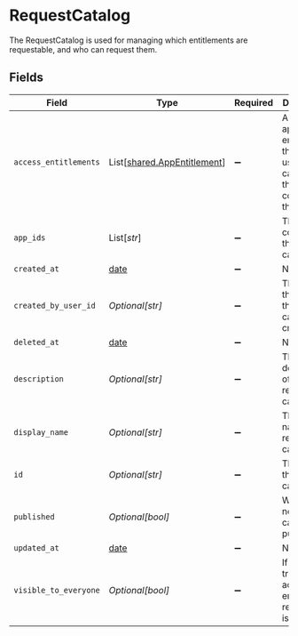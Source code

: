 # RequestCatalog

The RequestCatalog is used for managing which entitlements are requestable, and who can request them.


## Fields

| Field                                                                                      | Type                                                                                       | Required                                                                                   | Description                                                                                |
| ------------------------------------------------------------------------------------------ | ------------------------------------------------------------------------------------------ | ------------------------------------------------------------------------------------------ | ------------------------------------------------------------------------------------------ |
| `access_entitlements`                                                                      | List[[shared.AppEntitlement](../../models/shared/appentitlement.md)]                       | :heavy_minus_sign:                                                                         | An array of app entitlements that, if the user has, can view the contents of this catalog. |
| `app_ids`                                                                                  | List[*str*]                                                                                | :heavy_minus_sign:                                                                         | The Apps contained in this request catalog.                                                |
| `created_at`                                                                               | [date](https://docs.python.org/3/library/datetime.html#date-objects)                       | :heavy_minus_sign:                                                                         | N/A                                                                                        |
| `created_by_user_id`                                                                       | *Optional[str]*                                                                            | :heavy_minus_sign:                                                                         | The id of the user this request catalog was created by.                                    |
| `deleted_at`                                                                               | [date](https://docs.python.org/3/library/datetime.html#date-objects)                       | :heavy_minus_sign:                                                                         | N/A                                                                                        |
| `description`                                                                              | *Optional[str]*                                                                            | :heavy_minus_sign:                                                                         | The description of the request catalog.                                                    |
| `display_name`                                                                             | *Optional[str]*                                                                            | :heavy_minus_sign:                                                                         | The display name of the request catalog.                                                   |
| `id`                                                                                       | *Optional[str]*                                                                            | :heavy_minus_sign:                                                                         | The id of the request catalog.                                                             |
| `published`                                                                                | *Optional[bool]*                                                                           | :heavy_minus_sign:                                                                         | Whether or not this catalog is published.                                                  |
| `updated_at`                                                                               | [date](https://docs.python.org/3/library/datetime.html#date-objects)                       | :heavy_minus_sign:                                                                         | N/A                                                                                        |
| `visible_to_everyone`                                                                      | *Optional[bool]*                                                                           | :heavy_minus_sign:                                                                         | If this is true, the access entitlement requirement is ignored.                            |